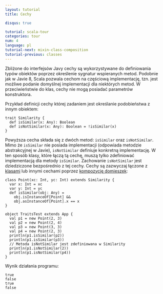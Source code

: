 ```yaml
---
layout: tutorial
title: Cechy

disqus: true

tutorial: scala-tour
categories: tour
num: 4
language: pl
tutorial-next: mixin-class-composition
tutorial-previous: classes
---
```


Zbliżone do interfejsów Javy cechy są wykorzystywane do definiowania typów obiektów poprzez określenie sygnatur wspieranych metod. Podobnie jak w Javie 8, Scala pozwala cechom na częściową implementację, tzn. jest możliwe podanie domyślnej implementacji dla niektórych metod. W przeciwieństwie do klas, cechy nie mogą posiadać parametrów konstruktora.

Przykład definicji cechy której zadaniem jest określanie podobieństwa z innym obiektem:

```tut
trait Similarity {
  def isSimilar(x: Any): Boolean
  def isNotSimilar(x: Any): Boolean = !isSimilar(x)
}
```
 
Powyższa cecha składa się z dwóch metod: `isSimilar` oraz `isNotSimilar`. Mimo że `isSimilar` nie posiada implementacji (odpowiada metodzie abstrakcyjnej w Javie), `isNotSimilar` definiuje konkretną implementację. W ten sposób klasy, które łączą tą cechę, muszą tylko zdefiniować implementacją dla metody `isSimilar`. Zachowanie `isNotSimilar` jest dziedziczone bezpośrednio z tej cechy. Cechy są zazwyczaj łączone z [klasami](classes.html) lub innymi cechami poprzez [kompozycję domieszek](mixin-class-composition.html):

```tut
class Point(xc: Int, yc: Int) extends Similarity {
  var x: Int = xc
  var y: Int = yc
  def isSimilar(obj: Any) =
    obj.isInstanceOf[Point] &&
    obj.asInstanceOf[Point].x == x
}

object TraitsTest extends App {
  val p1 = new Point(2, 3)
  val p2 = new Point(2, 4)
  val p3 = new Point(3, 3)
  val p4 = new Point(2, 3)
  println(p1.isSimilar(p2))
  println(p1.isSimilar(p3))
  // Metoda isNotSimilar jest zdefiniowana w Similarity
  println(p1.isNotSimilar(2))
  println(p1.isNotSimilar(p4))
}
```
 
Wynik działania programu:

```
true
false
true
false
```
